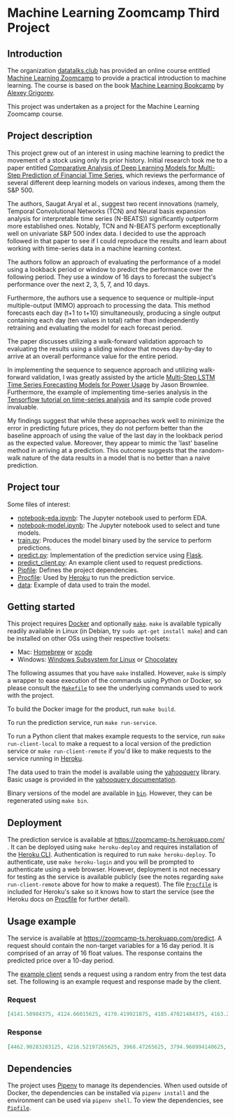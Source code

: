 # Machine Learning Zoomcamp Third Project

## Introduction

The organization [datatalks.club](https://datatalks.club) has provided an online course
entitled [Machine Learning Zoomcamp](https://datatalks.club/courses/2021-winter-ml-zoomcamp.html)
to provide a practical introduction to machine learning. The course is based on the book
[Machine Learning Bookcamp](https://www.manning.com/books/machine-learning-bookcamp) by
[Alexey Grigorev](https://alexeygrigorev.com/).

This project was undertaken as a project for the Machine Learning Zoomcamp course.

## Project description

This project grew out of an interest in using machine learning to predict the movement of a stock using only its prior history. Initial research took me to a paper entitled [Comparative Analysis of Deep Learning Models for Multi-Step Prediction of Financial Time Series](https://doi.org/10.3844/jcssp.2020.1401.1416), which reviews the performance of several different deep learning models on various indexes, among them the S&P 500.

The authors, Saugat Aryal et al., suggest two recent innovations (namely, Temporal Convolutional Networks (TCN) and Neural basis expansion analysis for interpretable time series (N-BEATS)) significantly outperform more established ones. Notably, TCN and N-BEATS perform exceptionally well on univariate S&P 500 index data. I decided to use the approach followed in that paper to see if I could reproduce the results and learn about working with time-series data in a machine learning context.

The authors follow an approach of evaluating the performance of a model using a lookback period or window to predict the performance over the following period. They use a window of 16 days to forecast the subject's performance over the next 2, 3, 5, 7, and 10 days.

Furthermore, the authors use a sequence to sequence or multiple-input multiple-output (MIMO) approach to processing the data. This method forecasts each day (t+1 to t+10) simultaneously, producing a single output containing each day (ten values in total) rather than independently retraining and evaluating the model for each forecast period.

The paper discusses utilizing a walk-forward validation approach to evaluating the results using a sliding window that moves day-by-day to arrive at an overall performance value for the entire period.

In implementing the sequence to sequence approach and utilizing walk-forward validation, I was greatly assisted by the article [Multi-Step LSTM Time Series Forecasting Models for Power Usage](https://machinelearningmastery.com/how-to-develop-lstm-models-for-multi-step-time-series-forecasting-of-household-power-consumption/) by Jason Brownlee. Furthermore, the example of implementing time-series analysis in the [Tensorflow tutorial on time-series analysis](https://www.tensorflow.org/tutorials/structured_data/time_series) and its sample code proved invaluable.

My findings suggest that while these approaches work well to minimize the error in predicting future prices, they do not perform better than the baseline approach of using the value of the last day in the lookback period as the expected value. Moreover, they appear to mimic the 'last' baseline method in arriving at a prediction. This outcome suggests that the random-walk nature of the data results in a model that is no better than a naive prediction.

## Project tour

Some files of interest:

- [notebook-eda.ipynb](notebook-eda.ipynb): The Jupyter notebook used to perform EDA. 
- [notebook-model.ipynb](notebook-eda.ipynb): The Jupyter notebook used to select and tune models.
- [train.py](train.py): Produces the model binary used by the service to perform predictions.
- [predict.py](predict.py): Implementation of the prediction service using [Flask](https://flask.palletsprojects.com/).
- [predict_client.py](predict_client.py): An example client used to request predictions.
- [Pipfile](Pipfile): Defines the project dependencies.
- [Procfile](Procfile): Used by [Heroku](https://heroku.com) to run the prediction service.
- [data](data/gspc.csv): Example of data used to train the model.

## Getting started

This project requires [Docker](https://docs.docker.com/get-docker/) and
optionally [`make`](https://www.gnu.org/software/make/).
`make` is available typically readily available in Linux (in Debian, try `sudo apt-get install make`) and can be installed on other OSs using their respective
toolsets:

- Mac: [Homebrew](https://brew.sh/) or [xcode](https://apps.apple.com/us/app/xcode/)
- Windows: [Windows Subsystem for Linux](https://docs.microsoft.com/en-us/windows/wsl/)
  or [Chocolatey](https://chocolatey.org/)

The following assumes that you have `make` installed. However, `make` is simply a wrapper to ease execution of the
commands using Python or Docker, so please consult the [`Makefile`](Makefile) to see the underlying commands used to
work with the project.

To build the Docker image for the product, run `make build`.

To run the prediction service, run `make run-service`.

To run a Python client that makes example requests to the service, run `make run-client-local` to make a request to a
local version of the prediction service or `make run-client-remote` if you'd like to make requests to the service
running in
[Heroku](https://heroku.com).

The data used to train the model is available using the [yahooquery](https://pypi.org/project/yahooquery/) library. Basic usage is provided in the [yahooquery documentation](https://yahooquery.dpguthrie.com/guide/ticker/intro/). 

Binary versions of the model are available in [`bin`](bin). However, they can be regenerated using `make bin`.

## Deployment

The prediction service is available at https://zoomcamp-ts.herokuapp.com/ . It can be deployed using
`make heroku-deploy` and requires installation of the [Heroku CLI](https://devcenter.heroku.com/articles/heroku-cli).
Authentication is required to run `make heroku-deploy`. To authenticate, use `make heroku-login` and you will be
prompted to authenticate using a web browser. However, deployment is not necessary for testing as the service is
available publicly (see the notes regarding `make run-client-remote` above for how to make a request). The
file [`Procfile`](Procfile)
is included for Heroku's sake so it knows how to start the service (see the Heroku docs on
[Procfile](https://devcenter.heroku.com/articles/procfile) for further detail).

## Usage example

The service is available at https://zoomcamp-ts.herokuapp.com/predict. A request should contain the non-target variables
for a 16 day period. It is comprised of an array of 16 float values. The response contains the predicted price over a 10-day period.

The [example client](predict_client.py) sends a request using a random entry from the test data set. The following is
an example request and response made by the client.

### Request

```json
[4141.58984375, 4124.66015625, 4170.419921875, 4185.47021484375, 4163.259765625, 4134.93994140625, 4173.419921875, 4134.97998046875, 4180.169921875, 4187.6201171875, 4186.72021484375, 4183.18017578125, 4211.47021484375, 4181.169921875, 4192.66015625, 4164.66015625]
```

### Response

```json
[4462.90283203125, 4216.52197265625, 3968.47265625, 3794.968994140625, 4422.8388671875, 5239.6044921875, 3182.36572265625, 3340.00634765625, 5933.65869140625, 3798.63623046875]; actual prices: [4167.58984375, 4201.6201171875, 4232.60009765625, 4188.43017578125, 4152.10009765625, 4063.0400390625, 4112.5, 4173.85009765625, 4163.2900390625, 4127.830078125]
```

## Dependencies

The project uses [Pipenv](https://pipenv.pypa.io/) to manage its dependencies. When used outside of Docker, the
dependencies can be installed via `pipenv install` and the environment can be used via `pipenv shell`. To view the
dependencies, see [`Pipfile`](Pipfile).